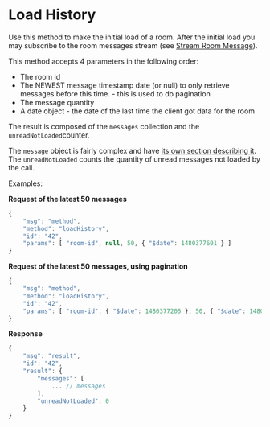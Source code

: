 # Load History

Use this method to make the initial load of a room. After the initial load you may subscribe to the room messages stream \(see [Stream Room Message](../subscriptions/stream-room-messages.md)\).

This method accepts 4 parameters in the following order:

* The room id
* The NEWEST message timestamp date \(or null\) to only retrieve messages before this time. - this is used to do pagination
* The message quantity
* A date object - the date of the last time the client got data for the room

The result is composed of the `messages` collection and the `unreadNotLoaded`counter.

The `message` object is fairly complex and have [its own section describing it](../../schema-definition/message.md). The `unreadNotLoaded` counts the quantity of unread messages not loaded by the call.

Examples:

**Request of the latest 50 messages**

```javascript
{
    "msg": "method",
    "method": "loadHistory",
    "id": "42",
    "params": [ "room-id", null, 50, { "$date": 1480377601 } ]
}
```

**Request of the latest 50 messages, using pagination**

```javascript
{
    "msg": "method",
    "method": "loadHistory",
    "id": "42",
    "params": [ "room-id", { "$date": 1480377205 }, 50, { "$date": 1480377601 } ]
}
```

**Response**

```javascript
{
    "msg": "result",
    "id": "42",
    "result": {
        "messages": [
            ... // messages
        ],
        "unreadNotLoaded": 0
    }
}
```


